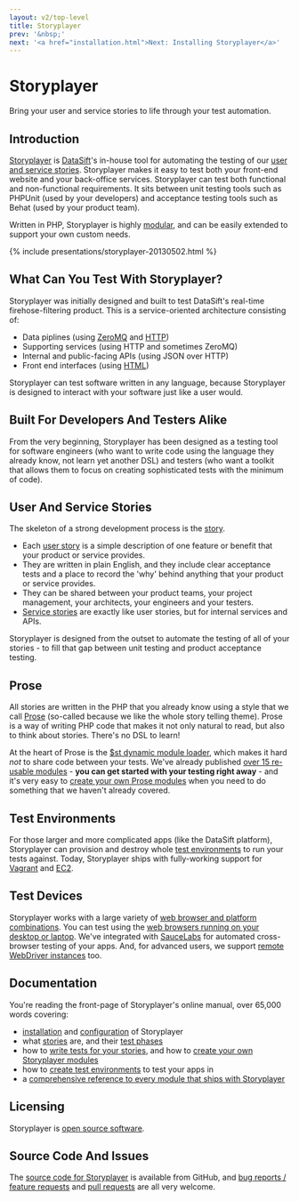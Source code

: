 ```yaml
---
layout: v2/top-level
title: Storyplayer
prev: '&nbsp;'
next: '<a href="installation.html">Next: Installing Storyplayer</a>'
---
```


# Storyplayer

Bring your user and service stories to life through your test automation.

## Introduction

[Storyplayer](https://github.com/datasift/storyplayer) is [DataSift](http://datasift.com)'s in-house tool for automating the testing of our [user and service stories](stories/index.html).  Storyplayer makes it easy to test both your front-end website and your back-office services.  Storyplayer can test both functional and non-functional requirements.  It sits between unit testing tools such as PHPUnit (used by your developers) and acceptance testing tools such as Behat (used by your product team).

Written in PHP, Storyplayer is highly [modular](modules/index.html), and can be easily extended to support your own custom needs.

{% include presentations/storyplayer-20130502.html %}

## What Can You Test With Storyplayer?

Storyplayer was initially designed and built to test DataSift's real-time firehose-filtering product.  This is a service-oriented architecture consisting of:

* Data piplines (using [ZeroMQ](modules/zeromq/index.html) and [HTTP](modules/http/index.html))
* Supporting services (using HTTP and sometimes ZeroMQ)
* Internal and public-facing APIs (using JSON over HTTP)
* Front end interfaces (using [HTML](modules/browser/index.html))

Storyplayer can test software written in any language, because Storyplayer is designed to interact with your software just like a user would.

## Built For Developers And Testers Alike

From the very beginning, Storyplayer has been designed as a testing tool for software engineers (who want to write code using the language they already know, not learn yet another DSL) and testers (who want a toolkit that allows them to focus on creating sophisticated tests with the minimum of code).

## User And Service Stories

The skeleton of a strong development process is the [story](stories/index.html).

* Each [user story](stories/user-stories.html) is a simple description of one feature or benefit that your product or service provides.
* They are written in plain English, and they include clear acceptance tests and a place to record the 'why' behind anything that your product or service provides.
* They can be shared between your product teams, your project management, your architects, your engineers and your testers.
* [Service stories](stories/service-stories.html) are exactly like user stories, but for internal services and APIs.

Storyplayer is designed from the outset to automate the testing of all of your stories - to fill that gap between unit testing and product acceptance testing.

## Prose

All stories are written in the PHP that you already know using a style that we call [Prose](prose/index.html) (so-called because we like the whole story telling theme).  Prose is a way of writing PHP code that makes it not only natural to read, but also to think about stories.  There's no DSL to learn!

At the heart of Prose is the [$st dynamic module loader](prose/the-st-object.html), which makes it hard _not_ to share code between your tests.  We've already published [over 15 re-usable modules](modules/index.html) - __you can get started with your testing right away__ - and it's very easy to [create your own Prose modules](prose/creating-prose-modules.html) when you need to do something that we haven't already covered.

## Test Environments

For those larger and more complicated apps (like the DataSift platform), Storyplayer can provision and destroy whole [test environments](environments/index.html) to run your tests against.  Today, Storyplayer ships with fully-working support for [Vagrant](environments/vagrant.html) and [EC2](environments/ec2.html).

## Test Devices

Storyplayer works with a large variety of [web browser and platform combinations](devices/index.html).  You can test using the [web browsers running on your desktop or laptop](devices/localbrowsers.html).  We've integrated with [SauceLabs](devices/saucelabs.html) for automated cross-browser testing of your apps.  And, for advanced users, we support [remote WebDriver instances](devices/remotewebdriver.html) too.

## Documentation

You're reading the front-page of Storyplayer's online manual, over 65,000 words covering:

* [installation](installation.html) and [configuration](configuration/index.html) of Storyplayer
* what [stories](stories/index.html) are, and their [test phases](stories/phases.html)
* how to [write tests for your stories](prose/index.html), and how to [create your own Storyplayer modules](prose/creating-prose-modules.html)
* how to [create test environments](environments/index.html) to test your apps in
* a [comprehensive reference to every module that ships with Storyplayer](modules/index.html)

## Licensing

Storyplayer is [open source software](http://datasift.github.io/storyplayer/copyright.html#license).

## Source Code And Issues

The [source code for Storyplayer](https://github.com/datasift/storyplayer) is available from GitHub, and [bug reports / feature requests](https://github.com/datasift/storyplayer/issues?state=open) and [pull requests](https://github.com/datasift/storyplayer/pulls) are all very welcome.